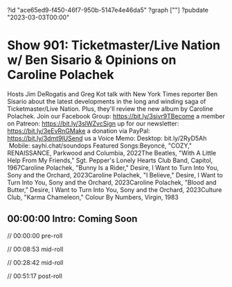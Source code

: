?id "ace65ed9-f450-46f7-950b-5147e4e46da5"
?graph [""]
?pubdate "2023-03-03T00:00"

# Show 901: Ticketmaster/Live Nation w/ Ben Sisario & Opinions on Caroline Polachek

Hosts Jim DeRogatis and Greg Kot talk with New York Times reporter Ben Sisario about the latest developments in the long and winding saga of Ticketmaster/Live Nation. Plus, they'll review the new album by Caroline Polachek. Join our Facebook Group: https://bit.ly/3sivr9TBecome a member on Patreon: https://bit.ly/3slWZvcSign up for our newsletter: https://bit.ly/3eEvRnGMake a donation via PayPal: https://bit.ly/3dmt9lUSend us a Voice Memo: Desktop: bit.ly/2RyD5Ah  Mobile: sayhi.chat/soundops Featured Songs:Beyoncé, "COZY," RENAISSANCE, Parkwood and Columbia, 2022The Beatles, "With A Little Help From My Friends," Sgt. Pepper's Lonely Hearts Club Band, Capitol, 1967Caroline Polachek, "Bunny Is a Rider," Desire, I Want to Turn Into You, Sony and the Orchard, 2023Caroline Polachek, "I Believe," Desire, I Want to Turn Into You, Sony and the Orchard, 2023Caroline Polachek, "Blood and Butter," Desire, I Want to Turn Into You, Sony and the Orchard, 2023Culture Club, "Karma Chameleon," Colour By Numbers, Virgin, 1983

## 00:00:00 Intro: Coming Soon

// 00:00:00 pre-roll

// 00:08:53 mid-roll

// 00:28:42 mid-roll

// 00:51:17 post-roll
